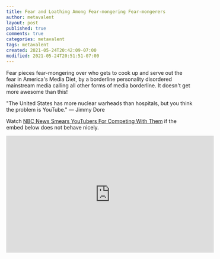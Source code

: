 ```yaml
---
title: Fear and Loathing Among Fear-mongering Fear-mongerers
author: metavalent
layout: post
published: true
comments: true
categories: metavalent
tags: metavalent
created: 2021-05-24T20:42:09-07:00
modified: 2021-05-24T20:51:51-07:00
---
```


Fear pieces fear-mongering over who gets to cook up and serve out the fear in America's Media Diet, by a borderline personality disordered mainstream media calling all other forms of media borderline. It doesn't get more awesome than this!

"The United States has more nuclear warheads than hospitals, but you think the problem is YouTube." — Jimmy Dore

Watch [NBC News Smears YouTubers For Competing With Them](https://youtu.be/sd8d7Hf0gMM) if the embed below does not behave nicely. 

<div class="embed-container"><iframe width="560" height="315" src="https://www.youtube.com/embed/sd8d7Hf0gMM" title="YouTube video player" frameborder="0" allow="accelerometer; autoplay; clipboard-write; encrypted-media; gyroscope; picture-in-picture" allowfullscreen></iframe></div>
